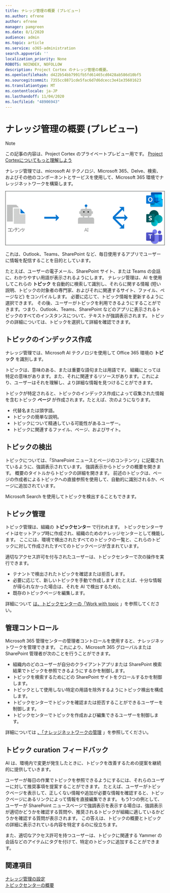 ```yaml
---
title: ナレッジ管理の概要 (プレビュー)
ms.author: efrene
author: efrene
manager: pamgreen
ms.date: 8/1/2020
audience: admin
ms.topic: article
ms.service: o365-administration
search.appverid: ''
localization_priority: None
ROBOTS: NOINDEX, NOFOLLOW
description: Project Cortex のナレッジ管理の概要。
ms.openlocfilehash: d422b54bb7991fb5fd61465cd0428ab586d10bf5
ms.sourcegitcommit: 7355cc8871cde5fac6d7d6dcecc3e41e35601623
ms.translationtype: MT
ms.contentlocale: ja-JP
ms.lasthandoff: 11/04/2020
ms.locfileid: "48906943"
---
```

# <a name="knowledge-management-overview-preview"></a>ナレッジ管理の概要 (プレビュー)

> [!Note] 
> この記事の内容は、Project Cortex のプライベートプレビュー用です。 [Project Cortexについてもっと理解しよう](https://aka.ms/projectcortex)

ナレッジ管理では、microsoft AI テクノロジ、Microsoft 365、Delve、検索、およびその他のコンポーネントとサービスを使用して、Microsoft 365 環境でナレッジネットワークを構築します。 

   ![ナレッジ管理フロー](../media/content-understanding/knowledge-management-flowchart.png) </br> 

これは、Outlook、Teams、SharePoint など、毎日使用するアプリでユーザーに情報を配信することを目的としています。

たとえば、ユーザーの電子メール、SharePoint サイト、または Teams の会話に、わかりやすい用語が表示されるようにします。 ナレッジ管理は、AI を使用してこれらの **トピック** を自動的に検索して識別し、それらに関する情報 (短い説明、トピックの対象者の専門家、およびそれに関連するサイト、ファイル、ページなど) をコンパイルします。 必要に応じて、トピック情報を更新するように選択できます。 その後、ユーザーがトピックを利用できるようにすることができます。つまり、Outlook、Teams、SharePoint などのアプリに表示されるトピックのすべてのインスタンスについて、テキストが強調表示されます。 トピックの詳細については、トピックを選択して詳細を確認できます。


## <a name="topic-indexing"></a>トピックのインデックス作成

ナレッジ管理では、Microsoft AI テクノロジを使用して Office 365 環境の **トピック** を識別します。

トピックは、意味のある、または重要な語句または用語です。 組織にとっては特定の意味があります。また、それに関連するリソースがあります。これにより、ユーザーはそれを理解し、より詳細な情報を見つけることができます。

トピックが特定されると、トピックのインデックス作成によって収集された情報を含むトピック **ページ** が作成されます。たとえば、次のようになります。

- 代替名または頭字語。
- トピックの簡単な説明。
- トピックについて精通している可能性があるユーザー。
- トピックに関連するファイル、ページ、およびサイト。


## <a name="topic-discovery"></a>トピックの検出
トピックについては、「SharePoint ニュースとページのコンテンツ」に記載されているように、強調表示されています。 強調表示からトピックの概要を開きます。 概要のタイトルからトピックの詳細を開きます。 <!--(msg for Efren: not sure if I should use discovery for this; we use discovered in-product for indexing?)--> 前述のトピックは、ページの作成者によるトピックへの直接参照を使用して、自動的に識別されるか、ページに追加されています。

Microsoft Search を使用してトピックを検出することもできます。


## <a name="topic-management"></a>トピック管理

トピック管理は、組織の **トピックセンター** で行われます。 トピックセンターサイトはセットアップ時に作成され、組織のためのナレッジセンターとして機能します。 ここには、環境で検出されたすべてのトピックの一覧と、これらのトピックに対して作成されたすべてのトピックページが含まれています。 

適切なアクセス許可を付与されたユーザーは、トピックセンターで次の操作を実行できます。

- テナントで検出されたトピックを確認または拒否します。
- 必要に応じて、新しいトピックを手動で作成します (たとえば、十分な情報が得られなかった場合は、それを AI で検出するため)。
- 既存のトピックページを編集します。</br>

詳細について [は、トピックセンターの「Work with topic](work-with-topics.md) 」を参照してください。  


## <a name="admin-controls"></a>管理コントロール

Microsoft 365 管理センターの管理者コントロールを使用すると、ナレッジネットワークを管理できます。 これにより、Microsoft 365 グローバルまたは SharePoint 管理者が次のことを行うことができます。

- 組織内のどのユーザーが自分のクライアントアプリまたは SharePoint 検索結果でトピックを参照できるようにするかを制御します。
- トピックを検索するためにどの SharePoint サイトをクロールするかを制御します。
- トピックとして使用しない特定の用語を除外するようにトピック検出を構成します。
- トピックセンターでトピックを確認または拒否することができるユーザーを制御します。
- トピックセンターでトピックを作成および編集できるユーザーを制御します。

詳細については [、「ナレッジネットワークの管理](manage-knowledge-network.md) 」を参照してください。 

## <a name="topic-curation--feedback"></a>トピック curation フィードバック

AI は、環境内で変更が発生したときに、トピックを改善するための提案を継続的に提供していきます。

ユーザーが毎日の作業でトピックを参照できるようにするには、それらのユーザーに対して推奨事項を提案することができます。 たとえば、ユーザーがトピックページを表示して、正しくない情報や追加が必要な情報を確認すると、トピックページにあるリンクによって情報を直接編集できます。 もう1つの例として、ユーザーが SharePoint ニュースページで強調表示を表示する場合は、強調表示が適切かどうかを確認する質問や、推奨されるトピックが組織に適しているかどうかを確認する質問が表示されます。 この答えは、トピックの概要とトピックの詳細に表示されている内容を特定するのに役立ちます。

また、適切なアクセス許可を持つユーザーは、トピックに関連する Yammer の会話などのアイテムにタグを付けて、特定のトピックに追加することができます。 <!--(msg for Efren: changed to Yammer, because we will not have shipped Teams yet)-->


## <a name="see-also"></a>関連項目
[ナレッジ管理の設定](set-up-knowledge-network.md)</br>
[トピックセンターの概要](topic-center-overview.md)
